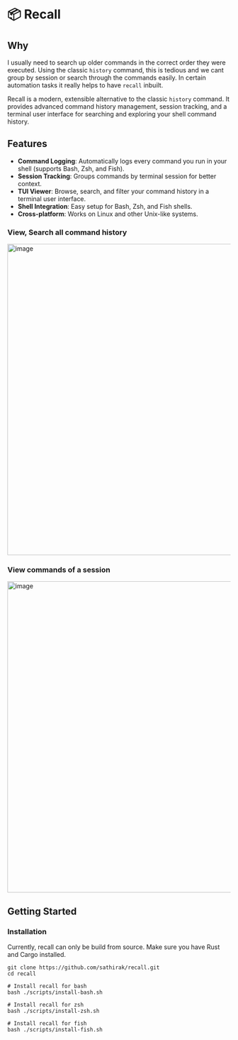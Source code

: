 # 📦 Recall

## Why

I usually need to search up older commands in the correct order they were executed. Using the classic `history` command, this is tedious and we cant group by session or search through the commands easily. In certain automation tasks it really helps to have `recall` inbuilt.

Recall is a modern, extensible alternative to the classic `history` command. It provides advanced command history management, session tracking, and a terminal user interface for searching and exploring your shell command history.

## Features

- **Command Logging**: Automatically logs every command you run in your shell (supports Bash, Zsh, and Fish).
- **Session Tracking**: Groups commands by terminal session for better context.
- **TUI Viewer**: Browse, search, and filter your command history in a terminal user interface.
- **Shell Integration**: Easy setup for Bash, Zsh, and Fish shells.
- **Cross-platform**: Works on Linux and other Unix-like systems.

### View, Search all command history
<img width="1907" height="701" alt="image" src="https://github.com/user-attachments/assets/79783323-c7bb-4e20-9ffd-cb739cfe99bf" />

### View commands of a session
<img width="1907" height="701" alt="image" src="https://github.com/user-attachments/assets/5fde58a5-46e3-4a00-a1b3-af5557a53019" />


## Getting Started

### Installation

Currently, recall can only be build from source. Make sure you have Rust and Cargo installed.

```shell
git clone https://github.com/sathirak/recall.git
cd recall

# Install recall for bash
bash ./scripts/install-bash.sh

# Install recall for zsh
bash ./scripts/install-zsh.sh

# Install recall for fish
bash ./scripts/install-fish.sh

```

